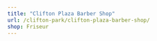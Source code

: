 ```yaml
---
title: "Clifton Plaza Barber Shop"
url: /clifton-park/clifton-plaza-barber-shop/
shop: Friseur
---
```

